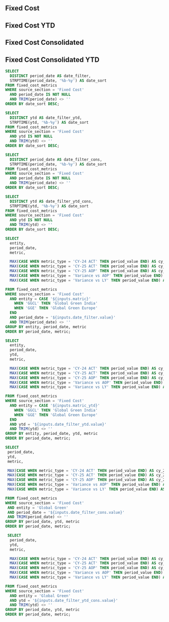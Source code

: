 <Grid col = 2>

## Fixed Cost

<div class = "relative relative mb-5 mt-1">
<Dropdown data={date_filter} name=date_filter value=date_filter title="Month" defaultValue="Jan-25" order = 'date_sort desc'>
</Dropdown>
</div>

</Grid>

<div class="flex items-center justify-between w-full">
<ButtonGroup name="matric" display="tabs">
        <ButtonGroupItem valueLabel="Global Green India" value="GGCL" default />
        <ButtonGroupItem valueLabel="Global Green Europe" value="GGE" />
</ButtonGroup>
</div>

<DataTable data={fixed_cost_data} 
    totalRow={true}
    rowshadowing={true}
    groupsOpen={true}
    totalLabel="Total"
    headerFontColor="Bold"
    headerColor="#FFD700"
    title="Fixed Cost Breakdown"
    rows={20}>

  <Column id="metric" totalAgg="" />

  <Column 
    id="cy_24_act" 
    title="CY-24 ACT" 
    fmt="{inputs.matric === 'GGE' ? '€0.00' : '$0.00'}" 
  />
  <Column 
    id="cy_25_act" 
    title="CY-25 ACT" 
    fmt="{inputs.matric === 'GGE' ? '€0.00' : '$0.00'}" 
  />
  <Column 
    id="cy_25_aop" 
    title="CY-25 AOP" 
    fmt="{inputs.matric === 'GGE' ? '€0.00' : '$0.00'}" 
  />
  <Column 
    id="variance_vs_aop" 
    title="Variance vs AOP" 
    fmt="{inputs.matric === 'GGE' ? '€0.00' : '$0.00'}" 
    contentType="delta" 
  />
  <Column 
    id="variance_vs_ly" 
    title="Variance vs LY" 
    fmt="{inputs.matric === 'GGE' ? '€0.00' : '$0.00'}" 
    contentType="delta" 
  />

</DataTable>

<Grid col = 2>

## Fixed Cost YTD

<div class = "relative relative mb-5 mt-1">
<Dropdown data={date_filter_ytd} name=date_filter_ytd value=date_filter_ytd title="Month" defaultValue="Jan-25" order = 'date_sort desc'>
</Dropdown>
</div>

</Grid>

<div class="flex items-center justify-between w-full">
<ButtonGroup name="matric_ytd" display="tabs">
        <ButtonGroupItem valueLabel="Global Green India" value="GGCL" default />
        <ButtonGroupItem valueLabel="Global Green Europe" value="GGE" />
</ButtonGroup>
</div>

<DataTable data={fixed_cost_data_ytd} 
    totalRow={true}
    rowshadowing={true}
    groupsOpen={true}
    totalLabel="Total"
    headerFontColor="Bold"
    headerColor="#FFD700"
    title="Fixed Cost Breakdown"
    rows={20}>

  <Column id="metric" totalAgg="" />

  <Column 
    id="cy_24_act" 
    title="CY-24 ACT" 
    fmt="$0.00" 
  />
  <Column 
    id="cy_25_act" 
    title="CY-25 ACT" 
    fmt="$0.00" 
  />
  <Column 
    id="cy_25_aop" 
    title="CY-25 AOP" 
    fmt="$0.00" 
  />
  <Column 
    id="variance_vs_aop" 
    title="Variance vs AOP" 
    fmt="$0.00" 
    contentType="delta" 
  />
  <Column 
    id="variance_vs_ly" 
    title="Variance vs LY" 
    fmt="$0.00" 
    contentType="delta" 
  />

</DataTable>

<Grid col = 2>

## Fixed Cost Consolidated

<div class = "relative relative mb-5 mt-1">
<Dropdown data={date_filter_cons} name=date_filter_cons value=date_filter_cons title="Month" defaultValue="Jan-25" order = 'date_sort desc'>
</Dropdown>
</div>

</Grid>

<DataTable data={fixed_cost_data_cons} 
    totalRow={true}
    rowshadowing={true}
    groupsOpen={true}
    totalLabel="Total"
    headerFontColor="Bold"
    headerColor="#FFD700"
    title="Fixed Cost Breakdown"
    rows={20}>

  <Column id="metric" totalAgg="" />

  <Column 
    id="cy_24_act" 
    title="CY-24 ACT" 
    fmt="$0.00" 
  />
  <Column 
    id="cy_25_act" 
    title="CY-25 ACT" 
    fmt="$0.00" 
  />
  <Column 
    id="cy_25_aop" 
    title="CY-25 AOP" 
    fmt="$0.00" 
  />
  <Column 
    id="variance_vs_aop" 
    title="Variance vs AOP" 
    fmt="$0.00" 
    contentType="delta" 
  />
  <Column 
    id="variance_vs_ly" 
    title="Variance vs LY" 
    fmt="$0.00" 
    contentType="delta" 
  />

</DataTable>

<Grid col = 2>

## Fixed Cost Consolidated YTD

<div class = "relative relative mb-5 mt-1">
<Dropdown data={date_filter_ytd_cons} name=date_filter_ytd_cons value=date_filter_ytd_cons title="Month" defaultValue="Jan-25" order = 'date_sort desc'>
</Dropdown>
</div>

</Grid>

<DataTable data={fixed_cost_data__ytd_cons} 
    totalRow={true}
    rowshadowing={true}
    groupsOpen={true}
    totalLabel="Total"
    headerFontColor="Bold"
    headerColor="#FFD700"
    title="Fixed Cost Breakdown"
    rows={20}>

  <Column id="metric" totalAgg="" />

  <Column 
    id="cy_24_act" 
    title="CY-24 ACT" 
    fmt="$0.00" 
  />
  <Column 
    id="cy_25_act" 
    title="CY-25 ACT" 
    fmt="$0.00" 
  />
  <Column 
    id="cy_25_aop" 
    title="CY-25 AOP" 
    fmt="$0.00" 
  />
  <Column 
    id="variance_vs_aop" 
    title="Variance vs AOP" 
    fmt="$0.00" 
    contentType="delta" 
  />
  <Column 
    id="variance_vs_ly" 
    title="Variance vs LY" 
    fmt="$0.00" 
    contentType="delta" 
  />

</DataTable>

```sql date_filter
SELECT 
  DISTINCT period_date AS date_filter,
  STRPTIME(period_date, '%b-%y') AS date_sort
FROM fixed_cost_metrics
WHERE source_section = 'Fixed Cost'
  AND period_date IS NOT NULL
  AND TRIM(period_date) <> ''
ORDER BY date_sort DESC;
```

```sql date_filter_ytd
SELECT 
  DISTINCT ytd AS date_filter_ytd,
  STRPTIME(ytd, '%b-%y') AS date_sort
FROM fixed_cost_metrics
WHERE source_section = 'Fixed Cost'
  AND ytd IS NOT NULL
  AND TRIM(ytd) <> ''
ORDER BY date_sort DESC;
```

```sql date_filter_cons
SELECT 
  DISTINCT period_date AS date_filter_cons,
  STRPTIME(period_date, '%b-%y') AS date_sort
FROM fixed_cost_metrics
WHERE source_section = 'Fixed Cost'
  AND period_date IS NOT NULL
  AND TRIM(period_date) <> ''
ORDER BY date_sort DESC;
```

```sql date_filter_ytd_cons
SELECT 
  DISTINCT ytd AS date_filter_ytd_cons,
  STRPTIME(ytd, '%b-%y') AS date_sort
FROM fixed_cost_metrics
WHERE source_section = 'Fixed Cost'
  AND ytd IS NOT NULL
  AND TRIM(ytd) <> ''
ORDER BY date_sort DESC;
```

```sql fixed_cost_data
SELECT 
  entity,
  period_date,
  metric,

  MAX(CASE WHEN metric_type = 'CY-24 ACT' THEN period_value END) AS cy_24_act,
  MAX(CASE WHEN metric_type = 'CY-25 ACT' THEN period_value END) AS cy_25_act,
  MAX(CASE WHEN metric_type = 'CY-25 AOP' THEN period_value END) AS cy_25_aop,
  MAX(CASE WHEN metric_type = 'Variance vs AOP' THEN period_value END) AS variance_vs_aop,
  MAX(CASE WHEN metric_type = 'Variance vs LY' THEN period_value END) AS variance_vs_ly

FROM fixed_cost_metrics
WHERE source_section = 'Fixed Cost'
  AND entity = CASE '${inputs.matric}'
    WHEN 'GGCL' THEN 'Global Green India'
    WHEN 'GGE' THEN 'Global Green Europe'
  END
  AND period_date = '${inputs.date_filter.value}'
  AND TRIM(period_date) <> ''
GROUP BY entity, period_date, metric
ORDER BY period_date, metric;

```

```sql fixed_cost_data_ytd
SELECT 
  entity,
  period_date,
  ytd,
  metric,

  MAX(CASE WHEN metric_type = 'CY-24 ACT' THEN period_value END) AS cy_24_act,
  MAX(CASE WHEN metric_type = 'CY-25 ACT' THEN period_value END) AS cy_25_act,
  MAX(CASE WHEN metric_type = 'CY-25 AOP' THEN period_value END) AS cy_25_aop,
  MAX(CASE WHEN metric_type = 'Variance vs AOP' THEN period_value END) AS variance_vs_aop,
  MAX(CASE WHEN metric_type = 'Variance vs LY' THEN period_value END) AS variance_vs_ly

FROM fixed_cost_metrics
WHERE source_section = 'Fixed Cost'
  AND entity = CASE '${inputs.matric_ytd}'
    WHEN 'GGCL' THEN 'Global Green India'
    WHEN 'GGE' THEN 'Global Green Europe'
  END
  AND ytd = '${inputs.date_filter_ytd.value}'
  AND TRIM(ytd) <> ''
GROUP BY entity, period_date, ytd, metric
ORDER BY period_date, metric;

 ```

 ```sql fixed_cost_data_cons
 SELECT 
  period_date,
  ytd,
  metric,

  MAX(CASE WHEN metric_type = 'CY-24 ACT' THEN period_value END) AS cy_24_act,
  MAX(CASE WHEN metric_type = 'CY-25 ACT' THEN period_value END) AS cy_25_act,
  MAX(CASE WHEN metric_type = 'CY-25 AOP' THEN period_value END) AS cy_25_aop,
  MAX(CASE WHEN metric_type = 'Variance vs AOP' THEN period_value END) AS variance_vs_aop,
  MAX(CASE WHEN metric_type = 'Variance vs LY' THEN period_value END) AS variance_vs_ly

FROM fixed_cost_metrics
WHERE source_section = 'Fixed Cost'
  AND entity = 'Global Green'
  AND period_date = '${inputs.date_filter_cons.value}'
  AND TRIM(period_date) <> ''
GROUP BY period_date, ytd, metric
ORDER BY period_date, metric;
```

```sql fixed_cost_data__ytd_cons
 SELECT 
  period_date,
  ytd,
  metric,

  MAX(CASE WHEN metric_type = 'CY-24 ACT' THEN period_value END) AS cy_24_act,
  MAX(CASE WHEN metric_type = 'CY-25 ACT' THEN period_value END) AS cy_25_act,
  MAX(CASE WHEN metric_type = 'CY-25 AOP' THEN period_value END) AS cy_25_aop,
  MAX(CASE WHEN metric_type = 'Variance vs AOP' THEN period_value END) AS variance_vs_aop,
  MAX(CASE WHEN metric_type = 'Variance vs LY' THEN period_value END) AS variance_vs_ly

FROM fixed_cost_metrics
WHERE source_section = 'Fixed Cost'
  AND entity = 'Global Green'
  AND ytd = '${inputs.date_filter_ytd_cons.value}'
  AND TRIM(ytd) <> ''
GROUP BY period_date, ytd, metric
ORDER BY period_date, metric;
```